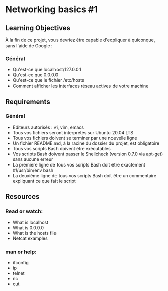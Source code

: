 # Networking basics #1

## Learning Objectives

À la fin de ce projet, vous devriez être capable d'expliquer à quiconque, sans l'aide de Google :

### Général

- Qu'est-ce que localhost/127.0.0.1
- Qu'est-ce que 0.0.0.0
- Qu'est-ce que le fichier /etc/hosts
- Comment afficher les interfaces réseau actives de votre machine

## Requirements

### Général

- Editeurs autorisés : vi, vim, emacs
- Tous vos fichiers seront interprétés sur Ubuntu 20.04 LTS
- Tous vos fichiers doivent se terminer par une nouvelle ligne
- Un fichier README.md, à la racine du dossier du projet, est obligatoire
- Tous vos scripts Bash doivent être exécutables
- Vos scripts Bash doivent passer le Shellcheck (version 0.7.0 via apt-get) sans aucune erreur
- La première ligne de tous vos scripts Bash doit être exactement #!/usr/bin/env bash
- La deuxième ligne de tous vos scripts Bash doit être un commentaire expliquant ce que fait le script

## Resources

### Read or watch:

- What is localhost
- What is 0.0.0.0
- What is the hosts file
- Netcat examples

### man or help:

- ifconfig
- ip
- telnet
- nc
- cut
